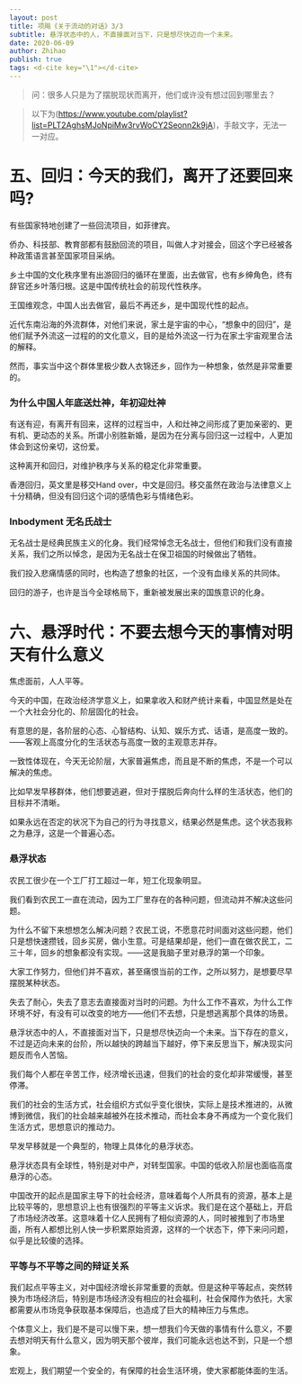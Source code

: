```yaml
---
layout: post
title: 项飚《关于流动的对话》3/3
subtitle: 悬浮状态中的人，不直接面对当下，只是想尽快迈向一个未来。
date: 2020-06-09
author: Zhihao
publish: true
tags: <d-cite key="\1"></d-cite>
---
```


> 问：很多人只是为了摆脱现状而离开，他们或许没有想过回到哪里去？

> 以下为<d-cite key="\1"></d-cite>(https://www.youtube.com/playlist?list=PLT2AghsMJoNpiMw3rvWoCY2Seonn2k9jA)，手敲文字，无法一一对应。

# 五、回归：今天的我们，离开了还要回来吗?

有些国家特地创建了一些回流项目，如菲律宾。

侨办、科技部、教育部都有鼓励回流的项目，叫做人才对接会，回这个字已经被各种政策语言甚至国家项目采纳。

乡土中国的文化秩序里有出游回归的循环在里面，出去做官，也有乡绅角色，终有辞官还乡叶落归根。这是中国传统社会的前现代性秩序。

王国维观念，中国人出去做官，最后不再还乡，是中国现代性的起点。

近代东南沿海的外流群体，对他们来说，家土是宇宙的中心，“想象中的回归”，是他们赋予外流这一过程的的文化意义，目的是给外流这一行为在家土宇宙观里合法的解释。

然而，事实当中这个群体里极少数人衣锦还乡，回作为一种想象，依然是非常重要的。

### 为什么中国人年底送灶神，年初迎灶神

有送有迎，有离开有回来，这样的过程当中，人和灶神之间形成了更加亲密的、更有机、更动态的关系。所谓小别胜新婚，是因为在分离与回归这一过程中，人更加体会到这份亲切，这份爱。

这种离开和回归，对维护秩序与关系的稳定化非常重要。

香港回归，英文里是移交Hand over，中文是回归。移交虽然在政治与法律意义上十分精确，但没有回归这个词的感情色彩与情绪色彩。

### Inbodyment 无名氏战士

无名战士是经典民族主义的化身。我们经常悼念无名战士，但他们和我们没有直接关系，我们之所以悼念，是因为无名战士在保卫祖国的时候做出了牺牲。

我们投入悲痛情感的同时，也构造了想象的社区，一个没有血缘关系的共同体。

回归的游子，也许是当今全球格局下，重新被发展出来的国族意识的化身。

# 六、悬浮时代：不要去想今天的事情对明天有什么意义

焦虑面前，人人平等。

今天的中国，在政治经济学意义上，如果拿收入和财产统计来看，中国显然是处在一个大社会分化的、阶层固化的社会。

有意思的是，各阶层的心态、心智结构、认知、娱乐方式、话语，是高度一致的。——客观上高度分化的生活状态与高度一致的主观意志并存。

一致性体现在，今天无论阶层，大家普遍焦虑，而且是不断的焦虑，不是一个可以解决的焦虑。

比如早发早移群体，他们想要逃避，但对于摆脱后奔向什么样的生活状态，他们的目标并不清晰。

如果永远在否定的状况下为自己的行为寻找意义，结果必然是焦虑。这个状态我称之为悬浮，这是一个普遍心态。

### 悬浮状态

农民工很少在一个工厂打工超过一年，短工化现象明显。

我们看到农民工一直在流动，因为工厂里存在的各种问题，但流动并不解决这些问题。

为什么不留下来想想怎么解决问题？农民工说，不愿意花时间面对这些问题，他们只是想快速攒钱，回乡买房，做小生意。可是结果却是，他们一直在做农民工，二三十年，回乡的想象都没有实现。——这是我脑子里对悬浮的第一个印象。

大家工作努力，但他们并不喜欢，甚至痛恨当前的工作，之所以努力，是想要尽早摆脱某种状态。

失去了耐心，失去了意志去直接面对当时的问题。为什么工作不喜欢，为什么工作环境不好，有没有可以改变的地方——他们不去想，只是想逃离那个具体的场景。

悬浮状态中的人，不直接面对当下，只是想尽快迈向一个未来。当下存在的意义，不过是迈向未来的台阶，所以越快的跨越当下越好，停下来反思当下，解决现实问题反而令人苦恼。

我们每个人都在辛苦工作，经济增长迅速，但我们的社会的变化却非常缓慢，甚至停滞。

我们的社会的生活方式，社会组织方式似乎变化很快，实际上是技术推进的，从微博到微信，我们的社会越来越被外在技术推动，而社会本身不再成为一个变化我们生活方式，思想意识的推动力。

早发早移就是一个典型的，物理上具体化的悬浮状态。

悬浮状态具有全球性，特别是对中产，对转型国家。中国的低收入阶层也面临高度悬浮的心态。

中国改开的起点是国家主导下的社会经济，意味着每个人所具有的资源，基本上是比较平等的，思想意识上也有很强烈的平等主义诉求。我们是在这个基础上，开启了市场经济改革。这意味着十亿人民拥有了相似资源的人，同时被推到了市场里面，所有人都想比别人快一步积累原始资源，这样的一个状态下，停下来问问题，似乎是比较傻的选择。

### 平等与不平等之间的辩证关系

我们起点平等主义，对中国经济增长非常重要的贡献。但是这种平等起点，突然转换为市场经济后，特别是市场经济没有相应的社会福利，社会保障作为依托，大家都需要从市场竞争获取基本保障后，也造成了巨大的精神压力与焦虑。

个体意义上，我们是不是可以慢下来，想一想我们今天做的事情有什么意义，不要去想对明天有什么意义，因为明天那个彼岸，我们可能永远也达不到，只是一个想象。

宏观上，我们期望一个安全的，有保障的社会生活环境，使大家都能体面的生活。